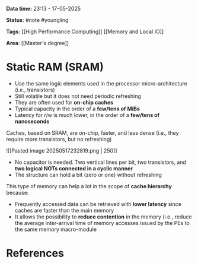**Data time:** 23:13 - 17-05-2025

**Status**: #note #youngling 

**Tags:** [[High Performance Computing]] [[Memory and Local IO]]

**Area**: [[Master's degree]]
# Static RAM (SRAM)

- Use the same logic elements used in the processor micro-architecture (i.e., transistors)
- Still volatile but it does not need periodic refreshing
- They are often used for **on-chip caches**
- Typical capacity in the order of a **few/tens of MiBs** 
- Latency for r/w is much lower, in the order of a **few/tens of nanoseconds**

Caches, based on SRAM, are on-chip, faster, and less dense (i.e., they require more transistors, but no refreshing)

![[Pasted image 20250517232819.png | 250]]

- No capacitor is needed. Two vertical lines per bit, two transistors, and **two logical NOTs connected in a cyclic manner**
- The structure can hold a bit (zero or one) without refreshing

This type of memory can help a lot in the scope of **cache hierarchy** because:
- Frequently accessed data can be retrieved with **lower latency** since caches are faster than the main memory
-  It allows the possibility to **reduce contention** in the memory (i.e., reduce the average inter-arrival time of memory accesses issued by the PEs to the same memory macro-module
# References